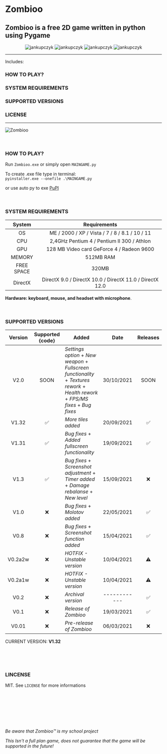 # Zombioo
## Zombioo is a free 2D game written in python using Pygame

<p align="center">
  <img src="https://img.shields.io/github/issues/jankupczyk/Zombioo?color=critical&style=for-the-badge" alt="jankupczyk" />
  <img src="https://img.shields.io/github/stars/jankupczyk/Zombioo?color=success&style=for-the-badge" alt="jankupczyk" />
  <img src="https://img.shields.io/github/forks/jankupczyk/Zombioo?color=success&style=for-the-badge" alt="jankupczyk" />
  <img src="https://img.shields.io/github/license/jankupczyk/Zombioo?color=important&style=for-the-badge" alt="jankupczyk" />
</p>

---
Includes:
### HOW TO PLAY?
### SYSTEM REQUIREMENTS
### SUPPORTED VERSIONS
### LICENSE
---


![Zombioo](demo/demoNEW.gif)
<br />
<br />
<br />
### HOW TO PLAY?
Run ```Zombioo.exe``` or simply open ```MAINGAME.py```

To create .exe file type in terminal:     
```pyinstaller.exe --onefile .\MAINGAME.py```



or use auto py to exe
[PuPI](https://pypi.org/project/auto-py-to-exe/)
<br />
<br /> 
<br />
### SYSTEM REQUIREMENTS 

| System     | Requirements                                                       |
|:----------:|:------------------------------------------------------------------:|
| OS         | ME / 2000 / XP / Vista / 7 / 8 / 8.1 / 10 / 11                     |
| CPU        | 2,4GHz Pentium 4 / Pentium II 300  / Athlon                        |
| GPU        | 128 МB Video card GeForce 4 / Radeon 9600                          |
| MEMORY     | 512MB RAM                                                          |
| FREE SPACE | 320MB                                                              |
| DirectX    | DirectX 9.0 / DirectX 10.0 / DirectX 11.0 / DirectX 12.0           |

<b>Hardware: keyboard, mouse, and headset with microphone</b>.
<br />
<br />
<br />

### SUPPORTED VERSIONS
| Version | Supported {code}   | Added                                                                                                | Date       | Releases           |
|:-------:|:------------------:| ---------------------------------------------------------------------------------------------------- |:----------:|:------------------:|
| V2.0    | SOON               | *Settings option* + *New weapon* + *Fullscreen functionality* + *Textures rework* + *Health rework* + *FPS/MS fixes* + *Bug fixes* | 30/10/2021 | SOON    |
| V1.32   | :white_check_mark: | *More tiles added*                                                                                   | 20/09/2021 | :white_check_mark: |
| V1.31   | :white_check_mark: | *Bug fixes* + *Added fullscreen functionality*                                                       | 19/09/2021 | :white_check_mark: |
| V1.3    | :white_check_mark: | *Bug fixes* + *Screenshot adjustment* + *Timer added* + *Damage rebalanse* + *New level*             | 15/09/2021 | :x:                |
| V1.0    | :x:                | *Bug fixes* + *Molotov added*                                                                        | 22/05/2021 | :white_check_mark: |
| V0.8    | :x:                | *Bug fixes* + *Screenshot function added*                                                            | 15/04/2021 | :white_check_mark: |
| V0.2a2w | :x:                | *HOTFIX - Unstable version*                                                                          | 10/04/2021 | :warning:          |
| V0.2a1w | :x:                | *HOTFIX - Unstable version*                                                                          | 10/04/2021 | :warning:          |
| V0.2    | :x:                | *Archival version*                                                                                   |------------| :white_check_mark: |
| V0.1    | :x:                | *Release of Zombioo*                                                                                 | 19/03/2021 | :white_check_mark: |
| V0.01   | :x:                | *Pre-release of Zombioo*                                                                             | 06/03/2021 | :x:                |

CURRENT VERSION: <b>V1.32</b>

<br />
<br />
<br />
 
### LINCENSE

MIT. See ```LICENSE``` for more informations

<br />
<br />
<br />
<br />
<br />
<br /> 

*Be aware that Zombioo™ is my school project*

*This Isn't a full plan game, does not guarantee that the game will be supported in the future!*
